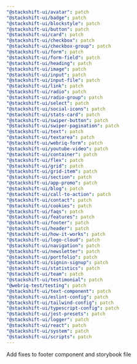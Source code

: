 ```yaml
---
"@stackshift-ui/avatar": patch
"@stackshift-ui/badge": patch
"@stackshift-ui/blockstyle": patch
"@stackshift-ui/button": patch
"@stackshift-ui/card": patch
"@stackshift-ui/checkbox": patch
"@stackshift-ui/checkbox-group": patch
"@stackshift-ui/form": patch
"@stackshift-ui/form-field": patch
"@stackshift-ui/heading": patch
"@stackshift-ui/image": patch
"@stackshift-ui/input": patch
"@stackshift-ui/input-file": patch
"@stackshift-ui/link": patch
"@stackshift-ui/radio": patch
"@stackshift-ui/radio-group": patch
"@stackshift-ui/select": patch
"@stackshift-ui/social-icons": patch
"@stackshift-ui/stats-card": patch
"@stackshift-ui/swiper-button": patch
"@stackshift-ui/swiper-pagination": patch
"@stackshift-ui/text": patch
"@stackshift-ui/textarea": patch
"@stackshift-ui/webriq-form": patch
"@stackshift-ui/youtube-video": patch
"@stackshift-ui/container": patch
"@stackshift-ui/flex": patch
"@stackshift-ui/grid": patch
"@stackshift-ui/grid-item": patch
"@stackshift-ui/section": patch
"@stackshift-ui/app-promo": patch
"@stackshift-ui/blog": patch
"@stackshift-ui/call-to-action": patch
"@stackshift-ui/contact": patch
"@stackshift-ui/cookies": patch
"@stackshift-ui/faqs": patch
"@stackshift-ui/features": patch
"@stackshift-ui/footer": patch
"@stackshift-ui/header": patch
"@stackshift-ui/how-it-works": patch
"@stackshift-ui/logo-cloud": patch
"@stackshift-ui/navigation": patch
"@stackshift-ui/newsletter": patch
"@stackshift-ui/portfolio": patch
"@stackshift-ui/signin-signup": patch
"@stackshift-ui/statistics": patch
"@stackshift-ui/team": patch
"@stackshift-ui/testimonial": patch
"@webriq-test/testing": patch
"@stackshift-ui/text-component": patch
"@stackshift-ui/eslint-config": patch
"@stackshift-ui/tailwind-config": patch
"@stackshift-ui/typescript-config": patch
"@stackshift-ui/jest-presets": patch
"@stackshift-ui/logger": patch
"@stackshift-ui/react": patch
"@stackshift-ui/system": patch
"@stackshift-ui/scripts": patch
---
```


Add fixes to footer component and storybook file
